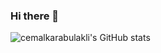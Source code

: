 ### Hi there 👋

![cemalkarabulakli's GitHub stats](https://github-readme-stats.vercel.app/api?username=cemalkarabulakli&theme=chartreuse-dark&show_icons=true)


